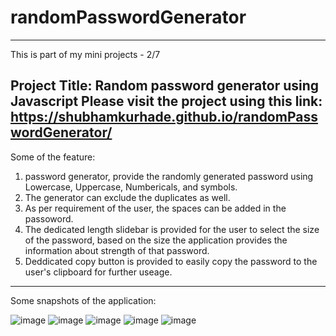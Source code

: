 # randomPasswordGenerator
-------------------------------
This is part of my mini projects - 2/7

Project Title: Random password generator using Javascript
Please visit the project using this link: https://shubhamkurhade.github.io/randomPasswordGenerator/
-------------------------------
Some of the feature:
1. password generator, provide the randomly generated password using Lowercase, Uppercase, Numbericals, and symbols.
2. The generator can exclude the duplicates as well.
3. As per requirement of the user, the spaces can be added in the passoword.
4. The dedicated length slidebar is provided for the user to select the size of the password, based on the size the application provides the information about strength
   of that password.
5. Deddicated copy button is provided to easily copy the password to the user's clipboard for further useage.
-------------------------------
Some snapshots of the application: 

![image](https://user-images.githubusercontent.com/86063069/232824509-d1a91b78-c54d-44f2-a93f-58f3e96d95b6.png)
![image](https://user-images.githubusercontent.com/86063069/232824612-c1833330-a9d0-4fca-a696-fc826464d51b.png)
![image](https://user-images.githubusercontent.com/86063069/232824673-9caa1f8a-b4c6-4b2d-8afb-0aa1a02c609c.png)
![image](https://user-images.githubusercontent.com/86063069/232824771-49a71b12-a651-4401-8e37-f414876e8951.png)
![image](https://user-images.githubusercontent.com/86063069/232824931-4046e117-22f7-4897-8abc-04e2398f2fdd.png)
